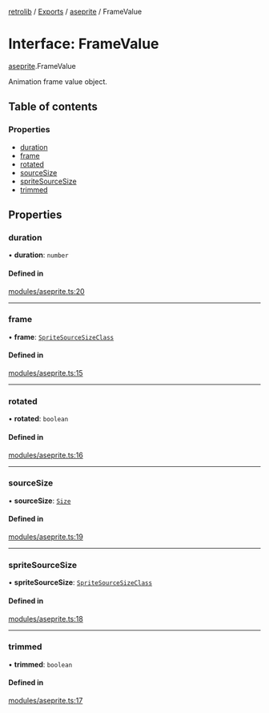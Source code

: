 [retrolib](../README.md) / [Exports](../modules.md) / [aseprite](../modules/aseprite.md) / FrameValue

# Interface: FrameValue

[aseprite](../modules/aseprite.md).FrameValue

Animation frame value object.

## Table of contents

### Properties

- [duration](aseprite.FrameValue.md#duration)
- [frame](aseprite.FrameValue.md#frame)
- [rotated](aseprite.FrameValue.md#rotated)
- [sourceSize](aseprite.FrameValue.md#sourcesize)
- [spriteSourceSize](aseprite.FrameValue.md#spritesourcesize)
- [trimmed](aseprite.FrameValue.md#trimmed)

## Properties

### duration

• **duration**: `number`

#### Defined in

[modules/aseprite.ts:20](https://github.com/philbgarner/retrolib/blob/63effeb/src/modules/aseprite.ts#L20)

___

### frame

• **frame**: [`SpriteSourceSizeClass`](aseprite.SpriteSourceSizeClass.md)

#### Defined in

[modules/aseprite.ts:15](https://github.com/philbgarner/retrolib/blob/63effeb/src/modules/aseprite.ts#L15)

___

### rotated

• **rotated**: `boolean`

#### Defined in

[modules/aseprite.ts:16](https://github.com/philbgarner/retrolib/blob/63effeb/src/modules/aseprite.ts#L16)

___

### sourceSize

• **sourceSize**: [`Size`](aseprite.Size.md)

#### Defined in

[modules/aseprite.ts:19](https://github.com/philbgarner/retrolib/blob/63effeb/src/modules/aseprite.ts#L19)

___

### spriteSourceSize

• **spriteSourceSize**: [`SpriteSourceSizeClass`](aseprite.SpriteSourceSizeClass.md)

#### Defined in

[modules/aseprite.ts:18](https://github.com/philbgarner/retrolib/blob/63effeb/src/modules/aseprite.ts#L18)

___

### trimmed

• **trimmed**: `boolean`

#### Defined in

[modules/aseprite.ts:17](https://github.com/philbgarner/retrolib/blob/63effeb/src/modules/aseprite.ts#L17)
